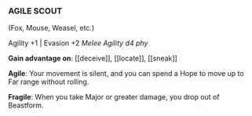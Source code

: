 ### AGILE SCOUT
(Fox, Mouse, Weasel, etc.)

Agility +1 | Evasion +2
*Melee Agility d4 phy*

**Gain advantage on**: [[deceive]], [[locate]], [[sneak]]
 
**Agile**: Your movement is silent, and you can spend a Hope to move up to Far range without rolling.

**Fragile**: When you take Major or greater damage, you drop out of Beastform.